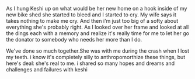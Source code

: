 As I hung Keshi up on what would be her new home on a hook inside of my new bike shed she started to bleed and I started to cry. My wife says it takes nothing to make me cry. And then i'm just too big of a softy about everything she's probably right. As I looked over her frame and looked at all the dings each with a memory and realize it's really time for me to let her go the donator to somebody who needs her more than I do.

We've done so much together.She was with me during the crash when I lost my teeth. i know it's completely silly to anthropomorthize these things, but here's deal: she's real to me. i shared so many hopes and dreams and challenges and failures with keshi